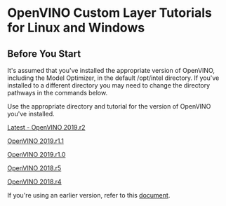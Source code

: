 # OpenVINO Custom Layer Tutorials for Linux and Windows


## Before You Start
It's assumed that you've installed the appropriate version of OpenVINO, including the Model Optimizer, in the default /opt/intel directory.  If you've installed to a different directory you may need to change the directory pathways in the commands below.

Use the appropriate directory and tutorial for the version of OpenVINO you've installed.

[Latest - OpenVINO 2019.r2](https://github.com/david-drew/OpenVINO-Custom-Layers/tree/master/2019.r2.0/README.md)

[OpenVINO 2019.r1.1](https://github.com/david-drew/OpenVINO-Custom-Layers/tree/master/2019.r1.1/README.md)

[OpenVINO 2019.r1.0](https://github.com/david-drew/OpenVINO-Custom-Layers/tree/master/2019.r1.0/README.md)

[OpenVINO 2018.r5](https://github.com/david-drew/OpenVINO-Custom-Layers/tree/master/2018.r5/README.md)

[OpenVINO 2018.r4](https://github.com/david-drew/OpenVINO-Custom-Layers/tree/master/2018.r4/README.md)

If you're using an earlier version, refer to this [document](./README.md). 

